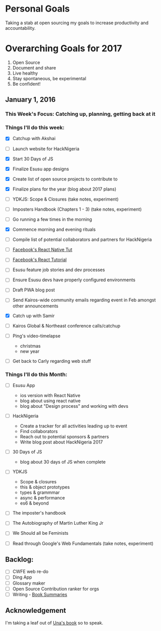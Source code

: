 # Personal Goals
Taking a stab at open sourcing my goals to increase productivity and
accountability. 

# Overarching Goals for 2017

1. Open Source
2. Document and share
3. Live healthy
4. Stay spontaneous, be experimental
5. Be confident!

## January 1, 2016

### This Week's Focus: Catching up, planning, getting back at it

### Things I'll do this week:

- [x] Catchup with Akshai
- [ ] Launch website for HackNigeria
- [x] Start 30 Days of JS
- [x] Finalize Esusu app designs
- [x] Create list of open source projects to contribute to
- [x] Finalize plans for the year (blog about 2017 plans)
- [ ] YDKJS: Scope & Closures (take notes, experiment)
- [ ] Imposters Handbook (Chapters 1 - 3) (take notes, experiment)
- [ ] Go running a few times in the morning
- [x] Commence morning and evening rituals
- [ ] Compile list of potential collaborators and partners for HackNigeria
- [ ] [Facebook's React Native
  Tut](https://facebook.github.io/react-native/)
- [ ] [Facebook's React Tutorial](https://facebook.github.io/react)
- [ ] Esusu feature job stories and dev processes
- [ ] Ensure Esusu devs have properly configured environments
- [ ] Draft PWA blog post
- [ ] Send Kairos-wide community emails regarding event in Feb amongst other
  announcements
- [x] Catch up with Samir
- [ ] Kairos Global & Northeast conference calls/catchup
- [ ] Ping's video-timelapse
  - christmas
  - new year
- [ ] Get back to Carly regarding web stuff



### Things I'll do this Month:
- [ ] Esusu App
  - ios version with React Native
  - blog about using react native
  - blog about "Design process" and working with devs
- [ ] HackNigeria
  - Create a tracker for all activities leading up to event
  - Find collaborators
  - Reach out to potential sponsors & partners
  - Write blog post about HackNigeria 2017
- [ ] 30 Days of JS
  - blog about 30 days of JS when complete
- [ ] YDKJS
  - Scope & closures
  - this & object prototypes
  - types & grammmar
  - async & performance
  - es6 & beyond
- [ ] The imposter's handbook
- [ ] The Autobiography of Martin Luther King Jr
- [ ] We Should all be Feminists
- [ ] Read through Google's Web Fundamentals (take notes, experiment)


## Backlog:
- [ ] CWFE web re-do
- [ ] Ding App
- [ ] Glossary maker
- [ ] Open Source Contribution ranker for orgs
- [ ] Writing - [Book Summaries]()

## Acknowledgement
I'm taking a leaf out of [Una's book](http://una.im/personal-goals-guide) so to speak.
